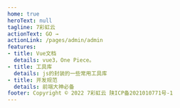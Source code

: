 ```yaml
---
home: true
heroText: null
tagline: 7彩虹云
actionText: GO →
actionLink: /pages/admin/admin
features:
- title: Vue文档
  details: vue3，One Piece。
- title: 工具库
  details: js的封装的一些常用工具库
- title: 开发规范
  details: 前端大神必备
footer: Copyright © 2022 7彩虹云 陕ICP备2021010771号-1
---
```

